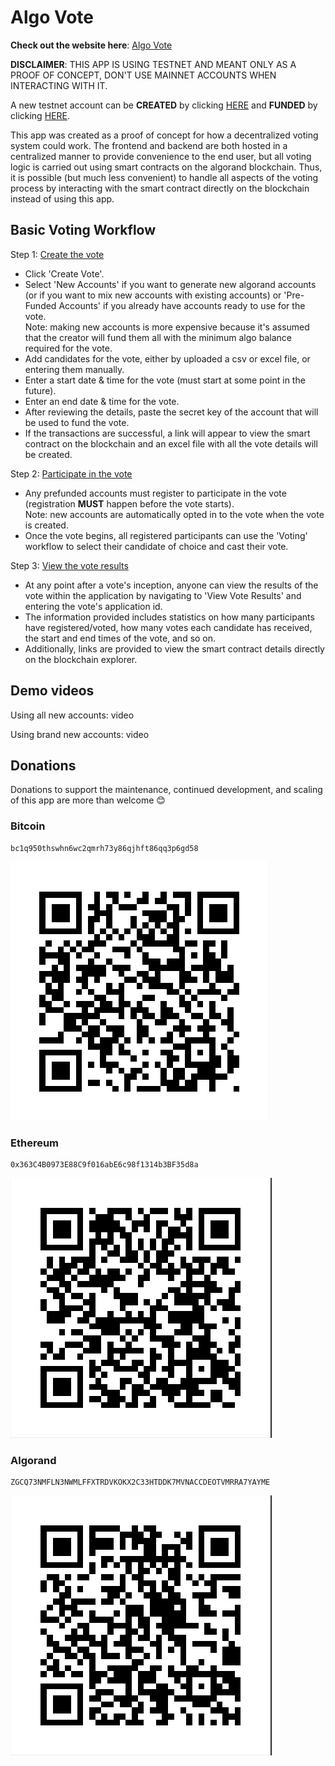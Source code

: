 # Algo Vote

**Check out the website here**: [Algo Vote](https://www.algo-vote.com/)

**DISCLAIMER**:
THIS APP IS USING TESTNET AND MEANT ONLY AS A PROOF OF CONCEPT, DON'T USE MAINNET ACCOUNTS WHEN INTERACTING WITH IT.

A new testnet account can be **CREATED** by clicking [HERE](https://www.algo-vote.com/createCreatorAccount) and **FUNDED** by clicking [HERE](https://bank.testnet.algorand.network/).

This app was created as a proof of concept for how a decentralized voting system could work. The frontend and backend are both hosted in a centralized manner to provide convenience to the end user, but all voting logic is carried out using smart contracts on the algorand blockchain. Thus, it is possible (but much less convenient) to handle all aspects of the voting process by interacting with the smart contract directly on the blockchain instead of using this app.

## Basic Voting Workflow

Step 1: [Create the vote](https://www.algo-vote.com/createVote)

-   Click 'Create Vote'.
-   Select 'New Accounts' if you want to generate new algorand accounts (or if you want to mix new accounts with existing accounts) or 'Pre-Funded Accounts' if you already have accounts ready to use for the vote.<br/> Note: making new accounts is more expensive because it's assumed that the creator will fund them all with the minimum algo balance required for the vote.
-   Add candidates for the vote, either by uploaded a csv or excel file, or entering them manually.
-   Enter a start date & time for the vote (must start at some point in the future).
-   Enter an end date & time for the vote.
-   After reviewing the details, paste the secret key of the account that will be used to fund the vote.
-   If the transactions are successful, a link will appear to view the smart contract on the blockchain and an excel file with all the vote details will be created.

Step 2: [Participate in the vote](https://www.algo-vote.com/participateVote)

-   Any prefunded accounts must register to participate in the vote (registration **MUST** happen before the vote starts).<br/> Note: new accounts are automatically opted in to the vote when the vote is created.
-   Once the vote begins, all registered participants can use the 'Voting' workflow to select their candidate of choice and cast their vote.

Step 3: [View the vote results](https://www.algo-vote.com/voteResults)

-   At any point after a vote's inception, anyone can view the results of the vote within the application by navigating to 'View Vote Results' and entering the vote's application id.
-   The information provided includes statistics on how many participants have registered/voted, how many votes each candidate has received, the start and end times of the vote, and so on.
-   Additionally, links are provided to view the smart contract details directly on the blockchain explorer.

## Demo videos

Using all new accounts:
video

Using brand new accounts:
video

## Donations

Donations to support the maintenance, continued development, and scaling of this app are more than welcome :blush:

### Bitcoin

```
bc1q950thswhn6wc2qmrh73y86qjhft86qq3p6gd58
```

![](frontend/src/images/BTC.png)

### Ethereum

```
0x363C4B0973E88C9f016abE6c98f1314b3BF35d8a
```

![](frontend/src/images/ETH.png)

### Algorand

```
ZGCQ73NMFLN3NWMLFFXTRDVKOKX2C33HTDDK7MVNACCDEOTVMRRA7YAYME
```

![](frontend/src/images/ALGO.png)
